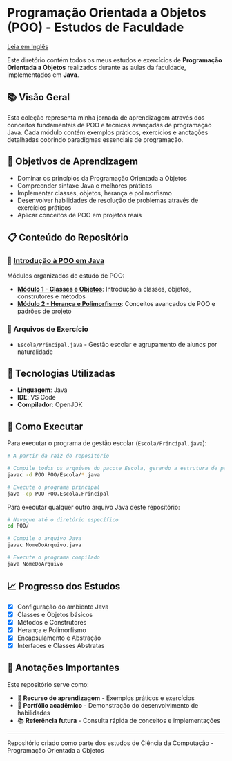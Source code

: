 # Programação Orientada a Objetos (POO) - Estudos de Faculdade

[Leia em Inglês](./README.md)

Este diretório contém todos os meus estudos e exercícios de **Programação Orientada a Objetos** realizados durante as aulas da faculdade, implementados em **Java**.

## 📚 Visão Geral

Esta coleção representa minha jornada de aprendizagem através dos conceitos fundamentais de POO e técnicas avançadas de programação Java. Cada módulo contém exemplos práticos, exercícios e anotações detalhadas cobrindo paradigmas essenciais de programação.

## 🎯 Objetivos de Aprendizagem

- Dominar os princípios da Programação Orientada a Objetos
- Compreender sintaxe Java e melhores práticas
- Implementar classes, objetos, herança e polimorfismo
- Desenvolver habilidades de resolução de problemas através de exercícios práticos
- Aplicar conceitos de POO em projetos reais

## 📋 Conteúdo do Repositório

### 📁 [Introdução à POO em Java](./Introduction-of-OOP-in-java/)

Módulos organizados de estudo de POO:

- **[Módulo 1 - Classes e Objetos](./Introduction-of-OOP-in-java/m1-class_and_objects/)**: Introdução a classes, objetos, construtores e métodos
- **[Módulo 2 - Herança e Polimorfismo](./Introduction-of-OOP-in-java/m2-inheritance_and_polymorphism/)**: Conceitos avançados de POO e padrões de projeto

### 📄 Arquivos de Exercício

- `Escola/Principal.java` - Gestão escolar e agrupamento de alunos por naturalidade

## 🔧 Tecnologias Utilizadas

- **Linguagem**: Java
- **IDE**: VS Code
- **Compilador**: OpenJDK

## 🚀 Como Executar

Para executar o programa de gestão escolar (`Escola/Principal.java`):

```bash
# A partir da raiz do repositório

# Compile todos os arquivos do pacote Escola, gerando a estrutura de pacotes correta
javac -d POO POO/Escola/*.java

# Execute o programa principal
java -cp POO POO.Escola.Principal
```

Para executar qualquer outro arquivo Java deste repositório:

```bash
# Navegue até o diretório específico
cd POO/

# Compile o arquivo Java
javac NomeDoArquivo.java

# Execute o programa compilado
java NomeDoArquivo
```

## 📈 Progresso dos Estudos

- [x] Configuração do ambiente Java
- [x] Classes e Objetos básicos
- [x] Métodos e Construtores
- [x] Herança e Polimorfismo
- [x] Encapsulamento e Abstração
- [x] Interfaces e Classes Abstratas

## 📝 Anotações Importantes

Este repositório serve como:

- 📖 **Recurso de aprendizagem** - Exemplos práticos e exercícios
- 🎯 **Portfólio acadêmico** - Demonstração do desenvolvimento de habilidades
- 📚 **Referência futura** - Consulta rápida de conceitos e implementações

---

Repositório criado como parte dos estudos de Ciência da Computação - Programação Orientada a Objetos
